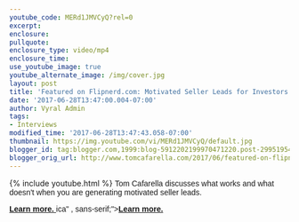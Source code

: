 ```yaml
---
youtube_code: MERd1JMVCyQ?rel=0
excerpt:
enclosure:
pullquote:
enclosure_type: video/mp4
enclosure_time:
use_youtube_image: true
youtube_alternate_image: /img/cover.jpg
layout: post
title: 'Featured on Flipnerd.com: Motivated Seller Leads for Investors'
date: '2017-06-28T13:47:00.004-07:00'
author: Vyral Admin
tags:
- Interviews
modified_time: '2017-06-28T13:47:43.058-07:00'
thumbnail: https://img.youtube.com/vi/MERd1JMVCyQ/default.jpg
blogger_id: tag:blogger.com,1999:blog-5912202199970471220.post-2995195441971327200
blogger_orig_url: http://www.tomcafarella.com/2017/06/featured-on-flipnerdcom-motivated.html
---
```

{% include youtube.html %}
 <span style="font-size: normal;"><span style="font-family: &quot;arial&quot; , &quot;helvetica&quot; , sans-serif;">Tom Cafarella discusses what works and what doesn't when you are generating motivated seller leads. 

<span style="font-size: normal;"><span style="font-family: &quot;arial&quot; , &quot;helvetica&quot; , sans-serif;">**[Learn more. ](https://flipnerd.com/show/motivated-seller-leads-investors/)** ica&quot; , sans-serif;">**[Learn more. ](https://flipnerd.com/show/motivated-seller-leads-investors/)** 
